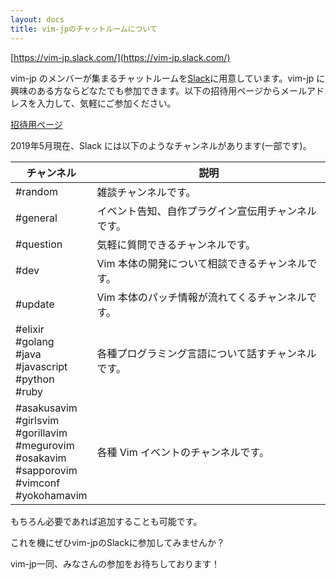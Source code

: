 ```yaml
---
layout: docs
title: vim-jpのチャットルームについて
---
```


[https://vim-jp.slack.com/](https://vim-jp.slack.com/)

vim-jp のメンバーが集まるチャットルームを[Slack](https://slack.com/)に用意しています。vim-jp に興味のある方ならどなたでも参加できます。以下の招待用ページからメールアドレスを入力して、気軽にご参加ください。

[招待用ページ](https://vim-jp.slack.com/join/shared_invite/enQtMzk2NDI1NjMwNTc5LWJhNDBiMDFlYzk4MzBiM2EyZWFiYTFjYTE0ZDk1MWJiNGZiMjRmNmQ3OTEyNjBkNjJhODJiNGRhYmZiNTcyMjA)

2019年5月現在、Slack には以下のようなチャンネルがあります(一部です)。

| チャンネル                                                                                                    | 説明                                               |
| ------------                                                                                                  | ----------------------------                       |
| #random                                                                                                       | 雑談チャンネルです。                               |
| #general                                                                                                      | イベント告知、自作プラグイン宣伝用チャンネルです。 |
| #question                                                                                                     | 気軽に質問できるチャンネルです。                   |
| #dev                                                                                                          | Vim 本体の開発について相談できるチャンネルです。   |
| #update                                                                                                       | Vim 本体のパッチ情報が流れてくるチャンネルです。   |
| #elixir<br>#golang<br>#java<br>#javascript<br>#python<br>#ruby                                                | 各種プログラミング言語について話すチャンネルです。 |
| #asakusavim<br>#girlsvim<br>#gorillavim<br>#megurovim<br>#osakavim<br>#sapporovim<br>#vimconf<br>#yokohamavim | 各種 Vim イベントのチャンネルです。                |

もちろん必要であれば追加することも可能です。

これを機にぜひvim-jpのSlackに参加してみませんか？

vim-jp一同、みなさんの参加をお待ちしております！

